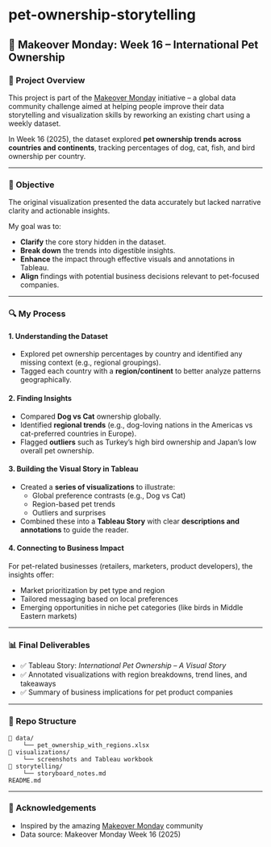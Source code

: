 # pet-ownership-storytelling

## 🐾 Makeover Monday: Week 16 – International Pet Ownership

### 🤝 Project Overview

This project is part of the [Makeover Monday](https://www.makeovermonday.co.uk/) initiative – a global data community challenge aimed at helping people improve their data storytelling and visualization skills by reworking an existing chart using a weekly dataset.

In Week 16 (2025), the dataset explored **pet ownership trends across countries and continents**, tracking percentages of dog, cat, fish, and bird ownership per country.

---

### 🌟 Objective

The original visualization presented the data accurately but lacked narrative clarity and actionable insights.

My goal was to:

- **Clarify** the core story hidden in the dataset.
- **Break down** the trends into digestible insights.
- **Enhance** the impact through effective visuals and annotations in Tableau.
- **Align** findings with potential business decisions relevant to pet-focused companies.

---

### 🔍 My Process

#### 1. **Understanding the Dataset**

- Explored pet ownership percentages by country and identified any missing context (e.g., regional groupings).
- Tagged each country with a **region/continent** to better analyze patterns geographically.

#### 2. **Finding Insights**

- Compared **Dog vs Cat** ownership globally.
- Identified **regional trends** (e.g., dog-loving nations in the Americas vs cat-preferred countries in Europe).
- Flagged **outliers** such as Turkey’s high bird ownership and Japan’s low overall pet ownership.

#### 3. **Building the Visual Story in Tableau**

- Created a **series of visualizations** to illustrate:
  - Global preference contrasts (e.g., Dog vs Cat)
  - Region-based pet trends
  - Outliers and surprises
- Combined these into a **Tableau Story** with clear **descriptions and annotations** to guide the reader.

#### 4. **Connecting to Business Impact**

For pet-related businesses (retailers, marketers, product developers), the insights offer:

- Market prioritization by pet type and region
- Tailored messaging based on local preferences
- Emerging opportunities in niche pet categories (like birds in Middle Eastern markets)

---

### 📊 Final Deliverables

- ✅ Tableau Story: *International Pet Ownership – A Visual Story*
- ✅ Annotated visualizations with region breakdowns, trend lines, and takeaways
- ✅ Summary of business implications for pet product companies

---

### 📁 Repo Structure

```
📁 data/
    └── pet_ownership_with_regions.xlsx
📁 visualizations/
    └── screenshots and Tableau workbook
📁 storytelling/
    └── storyboard_notes.md
README.md
```

---

### 🙌 Acknowledgements

- Inspired by the amazing [Makeover Monday](https://www.makeovermonday.co.uk/) community
- Data source: Makeover Monday Week 16 (2025)

